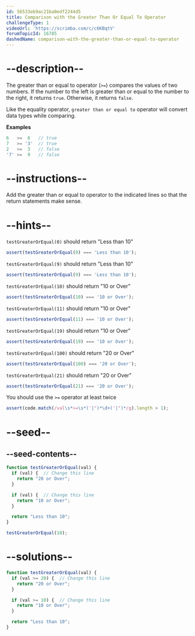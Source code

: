 ```yaml
---
id: 56533eb9ac21ba0edf2244d5
title: Comparison with the Greater Than Or Equal To Operator
challengeType: 1
videoUrl: 'https://scrimba.com/c/c6KBqtV'
forumTopicId: 16785
dashedName: comparison-with-the-greater-than-or-equal-to-operator
---
```


# --description--

The greater than or equal to operator (`>=`) compares the values of two numbers. If the number to the left is greater than or equal to the number to the right, it returns `true`. Otherwise, it returns `false`.

Like the equality operator, `greater than or equal to` operator will convert data types while comparing.

**Examples**

```js
6   >=  6   // true
7   >= '3'  // true
2   >=  3   // false
'7' >=  9   // false
```

# --instructions--

Add the greater than or equal to operator to the indicated lines so that the return statements make sense.

# --hints--

`testGreaterOrEqual(0)` should return "Less than 10"

```js
assert(testGreaterOrEqual(0) === 'Less than 10');
```

`testGreaterOrEqual(9)` should return "Less than 10"

```js
assert(testGreaterOrEqual(9) === 'Less than 10');
```

`testGreaterOrEqual(10)` should return "10 or Over"

```js
assert(testGreaterOrEqual(10) === '10 or Over');
```

`testGreaterOrEqual(11)` should return "10 or Over"

```js
assert(testGreaterOrEqual(11) === '10 or Over');
```

`testGreaterOrEqual(19)` should return "10 or Over"

```js
assert(testGreaterOrEqual(19) === '10 or Over');
```

`testGreaterOrEqual(100)` should return "20 or Over"

```js
assert(testGreaterOrEqual(100) === '20 or Over');
```

`testGreaterOrEqual(21)` should return "20 or Over"

```js
assert(testGreaterOrEqual(21) === '20 or Over');
```

You should use the `>=` operator at least twice

```js
assert(code.match(/val\s*>=\s*('|")*\d+('|")*/g).length > 1);
```

# --seed--

## --seed-contents--

```js
function testGreaterOrEqual(val) {
  if (val) {  // Change this line
    return "20 or Over";
  }

  if (val) {  // Change this line
    return "10 or Over";
  }

  return "Less than 10";
}

testGreaterOrEqual(10);
```

# --solutions--

```js
function testGreaterOrEqual(val) {
  if (val >= 20) {  // Change this line
    return "20 or Over";
  }

  if (val >= 10) {  // Change this line
    return "10 or Over";
  }

  return "Less than 10";
}
```